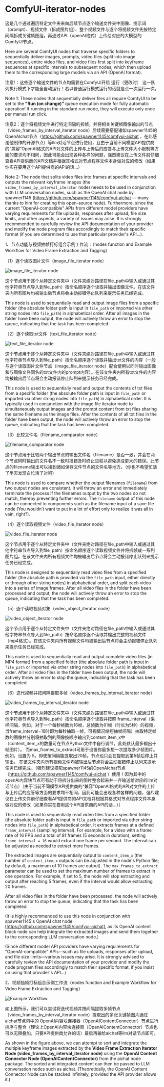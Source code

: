 # ComfyUI-iterator-nodes
这是几个通过遍历特定文件夹来向后续节点逐个输送文件夹中图像、提示词（prompt）、视频文件（拆成图片组）、整个视频文件与逐个将视频文件先按特定间隔拆成关键帧图组，再通过API（openAI格式）上传给对应的大模型的ComfyUI节点。 

Here are several ComfyUI nodes that traverse specific folders to sequentially deliver images, prompts, video files (split into image sequences), entire video files, and video files first split into keyframe sequences at specific intervals to subsequent nodes, which then upload them to the corresponding large models via an API (OpenAI format).

注意1：这些逐个输送文件的节点均需要在ComfyUI开启 运行（更改时） 这一队列执行模式下才能全自动运行！若以普通运行模式运行的话就是点一次运行一次。

Note 1: These nodes that sequentially deliver files all require ComfyUI to be set to the **"Run (on change)"** queue execution mode for fully automatic operation! If running in the standard run mode, they will execute only once per manual run click.

注意2：逐个将视频文件进行特定间隔的拆帧，并将相关关键帧图像输出的节点（video_frames_by_interval_iterator node）后续需要搭配诸如spawner1145的OpenAIchat节点（https://github.com/spawner1145/comfyui-aichat ，在此感谢他制作的开源节点）等llm对话节点进行使用，且由于当前不同模型API提供商的“兼容”OpenAI格式的API对文件的上传与上传后的应答与上传文件大小限制等方面的要求均不相同，因此可能会出现各种各样的问题，强烈建议在上传文件前仔细查看API提供商的API文档并根据其格式对节点程序文件本身做对应的修改（如果你实在要用这个API提供商的API的话...）

Note 2: The node that splits video files into frames at specific intervals and outputs the relevant keyframe images (the `video_frames_by_interval_iterator` node) needs to be used in conjunction with LLM conversation nodes, such as the OpenAI chat node by spawner1145 (https://github.com/spawner1145/comfyui-aichat — many thanks to him for creating this open-source node). Furthermore, since the current "OpenAI-compatible" APIs from different model providers have varying requirements for file uploads, responses after upload, file size limits, and other aspects, a variety of issues may arise. It is strongly recommended to carefully review the API documentation of your provider and modify the node program files accordingly to match their specific format (if you are determined to use that particular provider's API...).

1、节点功能与视频抽帧打标组合示例工作流：（nodes function and Example Workflow for Video Frame Extraction and Tagging）

（1）逐个读取图片文件（image_file_iterator node）

![image_file_iterator node](picture/wechat_2025-09-02_212449_354.png)

这个节点用于逐个从特定文件夹中（文件夹绝对路径在file_path中输入或通过其他字符串节点导入到file_path）按命名顺序逐个读取并输出图像文件。在该文件夹内所有图片均被输出后节点将会主动报错停止队列来提示任务已经完成。

This node is used to sequentially read and output image files from a specific folder (the absolute folder path is input in `file_path` or imported via other string nodes into `file_path`) in alphabetical order. After all images in the folder have been output, the node will actively throw an error to stop the queue, indicating that the task has been completed.

（2）逐个读取txt文件（text_file_iterator node）

![text_file_iterator node](picture/wechat_2025-09-02_212457_441.png)

这个节点用于逐个从特定文件夹中（文件夹绝对路径在file_path中输入或通过其他字符串节点导入到file_path）按命名顺序逐个读取并输出txt文件的内容（一般与逐个读取图片文件节点（image_file_iterator node）配合使用以同时输出图像和与图像文件同名的txt文件内的prompt内容）。在该文件夹内所有txt文件的内容均被输出后节点将会主动报错停止队列来提示任务已经完成。

This node is used to sequentially read and output the contents of txt files from a specific folder (the absolute folder path is input in `file_path` or imported via other string nodes into `file_path`) in alphabetical order. It is typically used in conjunction with the image file iterator node to simultaneously output images and the prompt content from txt files sharing the same filename as the image files. After the contents of all txt files in the folder have been output, the node will actively throw an error to stop the queue, indicating that the task has been completed.

（3）比较文件名（filename_comparator node）

![filename_comparator node](picture/wechat_2025-09-02_212508_041.png)

这个节点用于比较两个输出节点的输出文件名（filename）是否一致，并会在两个节点同时输出的文件名不一致时报错及时终止进程以避免造成更大的错误。此节点的filename输出可以接到诸如保存文件节点的文件名等地方。（你也不希望忙活了半天发现白忙活了对吧）

This node is used to compare whether the output filenames (`filename`) from two output nodes are consistent. It will throw an error and immediately terminate the process if the filenames output by the two nodes do not match, thereby preventing further errors. The `filename` output of this node can be connected to components such as the filename input of a save file node (You wouldn’t want to put in a lot of effort only to realize it was all in vain, right?).

（4）逐个读取视频文件（video_file_iterator node）

![video_file_iterator node](picture/wechat_2025-09-02_212515_145.png)

这个节点用于逐个从特定文件夹中（文件夹绝对路径在file_path中输入或通过其他字符串节点导入到file_path）按命名顺序逐个读取视频文件并将拆帧成一系列图片组。在该文件夹内所有视频文件均被输出后节点将会主动报错停止队列来提示任务已经完成。

This node is designed to sequentially read video files from a specified folder (the absolute path is provided via the `file_path` input, either directly or through other string nodes) in alphabetical order, and split each video into a series of image frames. After all video files in the folder have been processed and output, the node will actively throw an error to stop the queue, indicating that the task has been completed.

（5）逐个读取视频对象（video_object_iterator node）

![video_object_iterator node](picture/wechat_2025-09-02_212523_857.png)

这个节点用于逐个从特定文件夹中（文件夹绝对路径在file_path中输入或通过其他字符串节点导入到file_path）按命名顺序逐个读取并输出完整的视频文件（mp4格式）。在该文件夹内所有视频文件均被输出后节点将会主动报错停止队列来提示任务已经完成。

This node is used to sequentially read and output complete video files (in MP4 format) from a specified folder (the absolute folder path is input in `file_path` or imported via other string nodes into `file_path`) in alphabetical order. After all video files in the folder have been output, the node will actively throw an error to stop the queue, indicating that the task has been completed.

（6）迭代视频并按间隔提取多帧（video_frames_by_interval_iterator node）

![video_frames_by_interval_iterator node](picture/wechat_2025-09-03_150203_314.png)

这个节点用于逐个从特定文件夹中（文件夹绝对路径在file_path中输入或通过其他字符串节点导入到file_path）按命名顺序逐个读取并按照 frame_interval（采样间隔，例如，对于一个每秒帧数为16帧，总帧数为81帧（时长为5秒）的视频，当frame_interval=16时即为每秒抽取一帧，可视情况缩短抽帧间隔）抽取特定帧数的图像并分别将抽取到的图像按顺序输出到content_item_x中（content_item_x的数量可在节点Python文件中自行调节，此处默认最多输出十帧图片）。 而max_frames_to_extract可用于设置你最多想一次提取多少帧图片。例如，设置为 5。即使按间隔能提取出20帧，节点也只会在提取到第5帧后停止并输出。 在该文件夹内所有视频文件均被输出后节点将会主动报错停止队列来提示任务已经完成。（强烈建议搭配spawner1145的OpenAIchat节点（https://github.com/spawner1145/comfyui-aichat ）使用！因为其中的openAI内容块节点可有助于将拆分出来的图片整合起来并一齐输送给对应的llm对话节点）（由于当前不同模型API提供商的“兼容”OpenAI格式的API对文件的上传与上传后的应答等方面的要求均不相同，因此可能会出现各种各样的问题，强烈建议在上传文件前仔细查看API提供商的API文档并根据其格式对节点程序文件本身做对应的修改（如果你实在要用这个API提供商的API的话...））

This node is used to sequentially read video files from a specified folder (the absolute folder path is input in `file_path` or imported via other string nodes into `file_path`) in alphabetical order. It extracts frames at a defined `frame_interval` (sampling interval). For example, for a video with a frame rate of 16 FPS and a total of 81 frames (5 seconds in duration), setting `frame_interval = 16` would extract one frame per second. The interval can be adjusted as needed to extract more frames.  

The extracted images are sequentially output to `content_item_x` (the number of `content_item_x` outputs can be adjusted in the node's Python file; by default, a maximum of 10 frames are output). The `max_frames_to_extract` parameter can be used to set the maximum number of frames to extract in one operation. For example, if set to 5, the node will stop extracting and output after reaching 5 frames, even if the interval would allow extracting 20 frames.  

After all video files in the folder have been processed, the node will actively throw an error to stop the queue, indicating that the task has been completed.  

(It is highly recommended to use this node in conjunction with spawner1145's OpenAI chat node [https://github.com/spawner1145/comfyui-aichat], as its OpenAI content block node can help integrate the extracted images and send them together to the corresponding LLM conversation node.)  

(Since different model API providers have varying requirements for "OpenAI-compatible" APIs—such as file uploads, responses after upload, and file size limits—various issues may arise. It is strongly advised to carefully review the API documentation of your provider and modify the node program files accordingly to match their specific format, if you insist on using that provider's API...)

2、视频抽帧打标组合示例工作流（nodes function and Example Workflow for Video Frame Extraction and Tagging）

![Example Workflow](picture/wechat_2025-09-03_150431_620.png)

如上图所示，我们可以尝试将迭代视频并按间隔提取多帧节点（video_frames_by_interval_iterator node）提取出的多张关键帧图片通过 aichat节点包中的 OpenAI内容块连接器（OpenAIContentConnector）节点进行排序与整合（理论上OpenAI内容块连接器（OpenAIContentConnector）节点也可以无限叠加，只要API提供商允许的话）最后再输给aichat等llm对话节点即可。

As shown in the figure above, we can attempt to sort and integrate the multiple keyframe images extracted by the **Video Frame Extraction Iterator Node (video_frames_by_interval_iterator node)** using the **OpenAI Content Connector Node (OpenAIContentConnector)** from the aichat node package. The sorted and integrated content can then be passed to LLM conversation nodes such as aichat. (Theoretically, the OpenAI Content Connector Node can be stacked infinitely, provided the API provider allows it.)




















